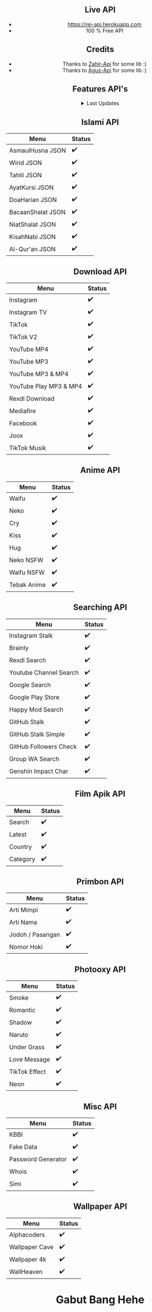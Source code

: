 <div align="center">

## Live API

- https://rei-api.herokuapp.com
- 100 % Free API

## Credits
- Thanks to [Zahir-Api](https://github.com/Zhirrr) for some lib :)
- Thanks to [Agus-Api](https://github.com/adwis) for some lib :)
 
 ## Features API's
<details>
<summary>Last Updates</summary>
  
> 08 - 27 - 2021 ||  V 1.7

</details>


## Islami API

| Menu              | Status  |
| ----------------- | ------- |
| AsmaulHusna JSON  | ✔️     |
| Wirid JSON        | ✔️     |
| Tahlil JSON       | ✔️     |
| AyatKursi JSON    | ✔️     |
| DoaHarian JSON    | ✔️     |
| BacaanShalat JSON | ✔️     |
| NiatShalat JSON   | ✔️     |
| KisahNabi JSON    | ✔️     |
| Al-Qur'an JSON    | ✔️     |
 
## Download API

| Menu                      |  Status   |
| ------------------------- |  -------- |
| Instagram                 |  ✔️      |
| Instagram TV              |  ✔️      |
| TikTok                    |  ✔️      |
| TikTok V2                 |  ✔️      |
| YouTube MP4               |  ✔️      |
| YouTube MP3               |  ✔️      |
| YouTube MP3 & MP4         |  ✔️      |
| YouTube Play MP3 & MP4    |  ✔️      |
| Rexdl Download            |  ✔️      |
| Mediafire                 |  ✔️      |
| Facebook                  |  ✔️      |
| Joox                      |  ✔️      |
| TikTok Musik              |    ✔️    |

 ## Anime API

| Menu                      |  Status   |
| ------------------------- |  -------- |
| Waifu                     |    ✔️    |
| Neko                      |    ✔️    |
| Cry                       |    ✔️    |
| Kiss                      |    ✔️    |
| Hug                       |    ✔️    |
| Neko NSFW                 |    ✔️    |
| Waifu NSFW                |    ✔️    |
| Tebak Anime               |    ✔️    |
 
 ## Searching API

| Menu                      |  Status   |
| ------------------------- |  -------- |
| Instagram Stalk           |    ✔️    |
| Brainly                   |    ✔️    |
| Rexdl Search              |    ✔️    |
| Youtube Channel Search    |    ✔️    |
| Google Search             |    ✔️    |
| Google Play Store         |    ✔️    |
| Happy Mod Search          |    ✔️    |
| GitHub Stalk              |    ✔️    |
| GitHub Stalk Simple       |    ✔️    |
| GitHub Followers Check    |    ✔️    |
| Group WA Search           |    ✔️    |
| Genshin Impact Char       |    ✔️    |
 
## Film Apik API

| Menu                      |  Status   |
| ------------------------- |  -------- |
| Search                    |    ✔️    |
| Latest                    |    ✔️    |
| Country                   |    ✔️    |
| Category                  |    ✔️    |

## Primbon API

| Menu                      |  Status   |
| ------------------------- |  -------- |
| Arti Mimpi                |    ✔️    |
| Arti Nama                 |    ✔️    |
| Jodoh / Pasangan          |    ✔️    |
| Nomor Hoki                |    ✔️    |

## Photooxy API

| Menu                      |  Status   |
| ------------------------- |  -------- |
| Smoke                     |    ✔️    |
| Romantic                  |    ✔️    |
| Shadow                    |    ✔️    |
| Naruto                    |    ✔️    |
| Under Grass               |    ✔️    |
| Love Message              |    ✔️    |
| TikTok Effect             |    ✔️    |
| Neon                      |    ✔️    |

## Misc API

| Menu                      | Status    |
| ------------------------- |  -------- |
| KBBI                      |    ✔️    |
| Fake Data                 |    ✔️    |
| Password Generator        |    ✔️    |
| Whois                     |    ✔️    |
| Simi                      |    ✔️    |
 
 ## Wallpaper API

| Menu                      | Status    |
| ------------------------- |  -------- |
| Alphacoders               |    ✔️    |
| Wallpaper Cave            |    ✔️    |
| Wallpaper 4k              |    ✔️    |
| WallHeaven                |    ✔️    |

 
# Gabut Bang Hehe
